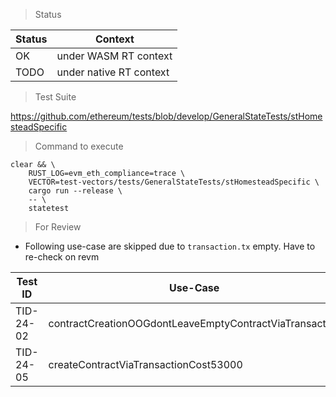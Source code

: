 > Status

| Status | Context |
| --- | --- |
| OK | under WASM RT context |
| TODO | under native RT context |

> Test Suite

https://github.com/ethereum/tests/blob/develop/GeneralStateTests/stHomesteadSpecific

> Command to execute

```
clear && \
	RUST_LOG=evm_eth_compliance=trace \
	VECTOR=test-vectors/tests/GeneralStateTests/stHomesteadSpecific \
	cargo run --release \
	-- \
	statetest
```

> For Review

* Following use-case are skipped due to `transaction.tx` empty. Have to re-check on revm

| Test ID | Use-Case |
| --- | --- |
| TID-24-02 | contractCreationOOGdontLeaveEmptyContractViaTransaction |
| TID-24-05 | createContractViaTransactionCost53000 |
